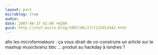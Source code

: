 ```yaml
---
layout: post
microblog: true
audio: 
date: 2007-06-27 02:00 +0200
guid: http://xtof.micro.blog/2007/06/27/t122912442.html
---
```

allo les microformateurs : ça vous dirait de co-construire un article sur le mashup musicbrainz bbc ... produit au hackday à londres ?
